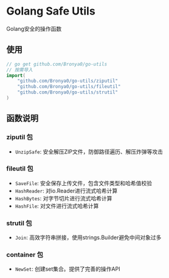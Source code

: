 # Golang Safe Utils
Golang安全的操作函数

## 使用
```go
// go get github.com/Bronya0/go-utils
// 按需导入
import(
    "github.com/Bronya0/go-utils/ziputil"
    "github.com/Bronya0/go-utils/fileutil"
    "github.com/Bronya0/go-utils/strutil"
)
```

## 函数说明

### ziputil 包
- `UnzipSafe`: 安全解压ZIP文件，防御路径遍历、解压炸弹等攻击

### fileutil 包
- `SaveFile`: 安全保存上传文件，包含文件类型和哈希值校验
- `HashReader`: 对io.Reader进行流式哈希计算
- `HashBytes`: 对字节切片进行流式哈希计算
- `HashFile`: 对文件进行流式哈希计算

### strutil 包
- `Join`: 高效字符串拼接，使用strings.Builder避免中间对象过多

### container 包
- `NewSet`: 创建set集合。提供了完善的操作API